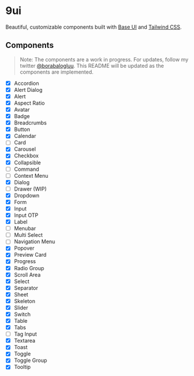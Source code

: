 # 9ui

Beautiful, customizable components built with [Base UI](https://base-ui.com/) and [Tailwind CSS](https://tailwindcss.com/).

## Components

> Note: The components are a work in progress. For updates, follow my twitter [@borabalogluu](https://x.com/borabalogluu). This README will be updated as the components are implemented.

- [x] Accordion
- [x] Alert Dialog
- [x] Alert
- [x] Aspect Ratio
- [x] Avatar
- [x] Badge
- [x] Breadcrumbs
- [x] Button
- [x] Calendar
- [ ] Card
- [x] Carousel
- [x] Checkbox
- [x] Collapsible
- [ ] Command
- [ ] Context Menu
- [x] Dialog
- [ ] Drawer (WIP)
- [x] Dropdown
- [x] Form
- [x] Input
- [x] Input OTP
- [x] Label
- [ ] Menubar
- [ ] Multi Select
- [ ] Navigation Menu
- [x] Popover
- [x] Preview Card
- [x] Progress
- [x] Radio Group
- [x] Scroll Area
- [x] Select
- [x] Separator
- [x] Sheet
- [x] Skeleton
- [x] Slider
- [x] Switch
- [x] Table
- [x] Tabs
- [ ] Tag Input
- [x] Textarea
- [x] Toast
- [x] Toggle
- [x] Toggle Group
- [x] Tooltip
